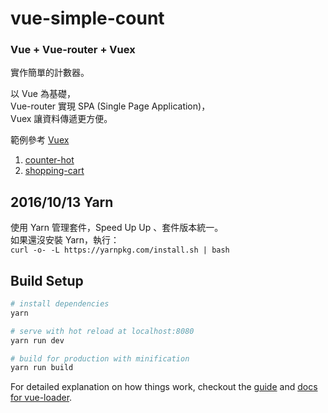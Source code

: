 # vue-simple-count

### Vue + Vue-router + Vuex

實作簡單的計數器。  

以 Vue 為基礎，  
Vue-router 實現 SPA (Single Page Application)，  
Vuex 讓資料傳遞更方便。  

範例參考 [Vuex](https://github.com/vuejs/vuex)   
1. [counter-hot](https://github.com/vuejs/vuex/tree/master/examples/counter-hot)  
2. [shopping-cart](https://github.com/vuejs/vuex/tree/master/examples/shopping-cart)

## 2016/10/13 Yarn
使用 Yarn 管理套件，Speed Up Up 、套件版本統一。  
如果還沒安裝 Yarn，執行：  
`curl -o- -L https://yarnpkg.com/install.sh | bash`  

## Build Setup

``` bash
# install dependencies
yarn

# serve with hot reload at localhost:8080
yarn run dev

# build for production with minification
yarn run build
```

For detailed explanation on how things work, checkout the [guide](http://vuejs-templates.github.io/webpack/) and [docs for vue-loader](http://vuejs.github.io/vue-loader).
